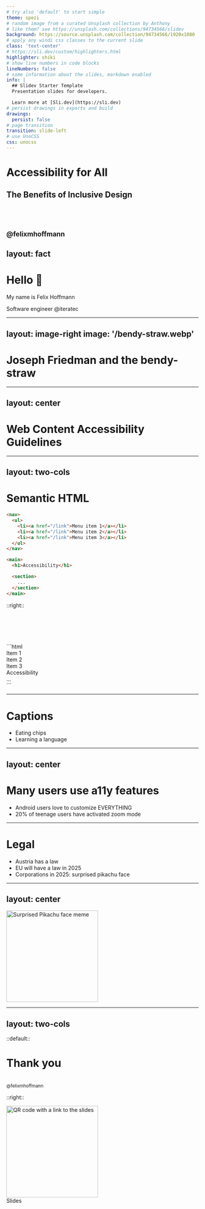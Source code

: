 ```yaml
---
# try also 'default' to start simple
theme: spezi
# random image from a curated Unsplash collection by Anthony
# like them? see https://unsplash.com/collections/94734566/slidev
background: https://source.unsplash.com/collection/94734566/1920x1080
# apply any windi css classes to the current slide
class: 'text-center'
# https://sli.dev/custom/highlighters.html
highlighter: shiki
# show line numbers in code blocks
lineNumbers: false
# some information about the slides, markdown enabled
info: |
  ## Slidev Starter Template
  Presentation slides for developers.

  Learn more at [Sli.dev](https://sli.dev)
# persist drawings in exports and build
drawings:
  persist: false
# page transition
transition: slide-left
# use UnoCSS
css: unocss
---
```


# Accessibility for All

## The Benefits of Inclusive Design
<br><br>
<small>@felixmhoffmann</small>
---
layout: fact
---

# Hello 👋

My name is Felix Hoffmann

Software engineer @iteratec

---
layout: image-right
image: '/bendy-straw.webp'
---

# Joseph Friedman and the bendy-straw

---
layout: center
---

# Web Content Accessibility Guidelines

<vue-video src="/wcag.mp4" stillSrc="/wcag-still.webp" alt="Screencast of Web Content Accessibility Guidelines" :clicks="$slidev.nav.clicks"></vue-video>

---
layout: two-cols
---

# Semantic HTML

```html
<nav>
  <ul>
    <li><a href="/link">Menu item 1</a></li>
    <li><a href="/link">Menu item 2</a></li>
    <li><a href="/link">Menu item 3</a></li>
  </ul>
</nav>

<main>
  <h1>Accessibility</h1>

  <section>
    ...
  </section>
</main>
```
::right::

<v-click>
<h1> </h1>
```html
<div>
  <div>
    <div><span @click="jsAction()">Item 1</span></div>
    <div><span @click="jsAction()">Item 2</span></div>
    <div><span @click="jsAction()">Item 3</span></div>
  </div>
</div>

<div>
  <span>Accessibility</span>

  <div>
    ...
  </div>
</div>
```
</v-click>


---

# Captions

- Eating chips
- Learning a language
---
layout: center
---
<vue-video src="/youtube.webm" stillSrc="/youtube-still.webp" alt="Screencast of YouTube displaying the use of captions for previews" :clicks="$slidev.nav.clicks"></vue-video>
---

# Many users use a11y features

- Android users love to customize EVERYTHING
- 20% of teenage users have activated zoom mode

---

# Legal

- Austria has a law
- EU will have a law in 2025
- Corporations in 2025: surprised pikachu face
---
layout: center
---

<img src="/surprised-pikachu.png"
     alt="Surprised Pikachu face meme"
     style="height: 15rem;" />

---
layout: two-cols
---

::default::

# Thank you
<br>
<small>@felixmhoffmann</small>

::right::

<img src="/qrcode.png" alt="QR code with a link to the slides" style="height: 15rem;">
<br>
Slides

